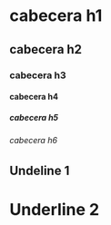 # cabecera h1 
## cabecera h2
### cabecera h3
#### cabecera h4
##### cabecera h5
###### cabecera h6

Undeline 1
----------
Underline 2
===========